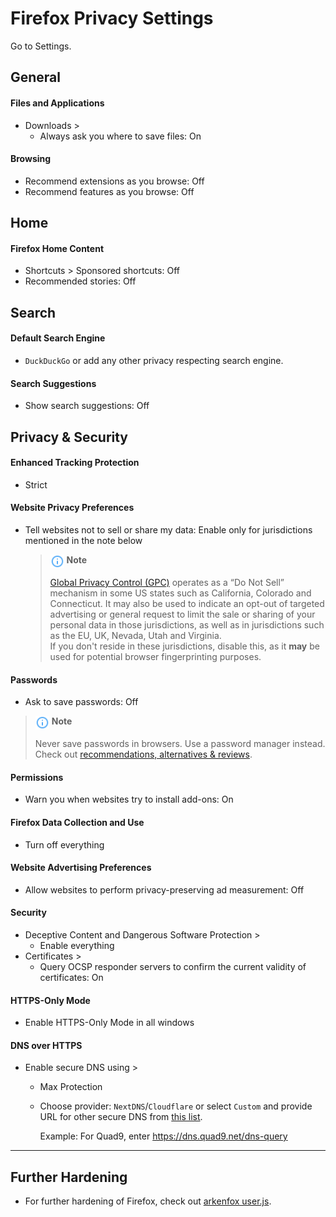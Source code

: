 # Firefox Privacy Settings

Go to Settings.



## General

#### Files and Applications
- Downloads >
  - Always ask you where to save files: On

#### Browsing
- Recommend extensions as you browse: Off
- Recommend features as you browse: Off



## Home

#### Firefox Home Content
- Shortcuts > Sponsored shortcuts: Off
- Recommended stories: Off



## Search

#### Default Search Engine
- `DuckDuckGo` or add any other privacy respecting search engine.

#### Search Suggestions
- Show search suggestions: Off



## Privacy & Security

#### Enhanced Tracking Protection
- Strict

#### Website Privacy Preferences
- Tell websites not to sell or share my data: Enable only for jurisdictions mentioned in the note below
  > <img src="../icons/ic_note.svg" width="22" align="top"> **Note**
  >
  > [Global Privacy Control (GPC)](https://globalprivacycontrol.org/) operates as a “Do Not Sell” mechanism in some US states such as California, Colorado and Connecticut. It may also be used to indicate an opt-out of targeted advertising or general request to limit the sale or sharing of your personal data in those jurisdictions, as well as in jurisdictions such as the EU, UK, Nevada, Utah and Virginia.
  > <br>If you don't reside in these jurisdictions, disable this, as it **may** be used for potential browser fingerprinting purposes.

#### Passwords
- Ask to save passwords: Off

> <img src="../icons/ic_note.svg" width="22" align="top"> **Note**
>
> Never save passwords in browsers. Use a password manager instead. Check out [recommendations, alternatives & reviews](https://github.com/StellarSand/privacy-settings#recommendations-alternatives--reviews).

#### Permissions
- Warn you when websites try to install add-ons: On

#### Firefox Data Collection and Use
- Turn off everything

#### Website Advertising Preferences
- Allow websites to perform privacy-preserving ad measurement: Off

#### Security
- Deceptive Content and Dangerous Software Protection >
  - Enable everything
- Certificates >
  - Query OCSP responder servers to confirm the current validity of certificates: On

#### HTTPS-Only Mode
- Enable HTTPS-Only Mode in all windows

#### DNS over HTTPS
- Enable secure DNS using >
  - Max Protection
  - Choose provider: `NextDNS`/`Cloudflare` or select `Custom` and provide URL for other secure DNS from [this list](https://www.privacyguides.org/en/dns/#recommended-providers).
  
    Example: For Quad9, enter https://dns.quad9.net/dns-query

---

## Further Hardening
- For further hardening of Firefox, check out [arkenfox user.js](https://github.com/arkenfox/user.js).